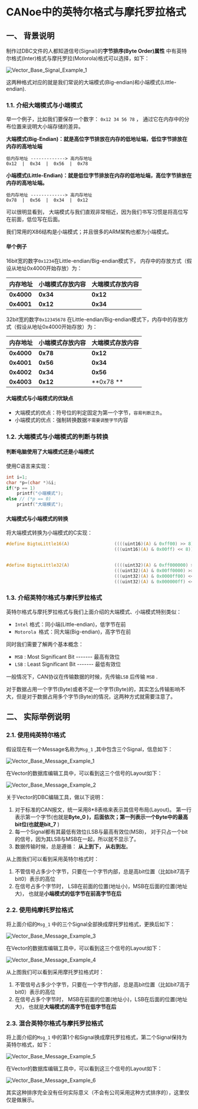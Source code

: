 # CANoe中的英特尔格式与摩托罗拉格式



## 一、 背景说明

制作过DBC文件的人都知道信号(Signal)的**字节排序(Byte Order)属性** 中有英特尔格式(Inter)格式与摩托罗拉(Motorola)格式可以选择，如下：

![Vector_Base_Signal_Example_1](.//Picture//Vector_Base_Signal_Example_1.png)

这两种格式对应的就是我们常说的大端模式(Big-endian)和小端模式(Little-endian).



### 1.1. 介绍大端模式与小端模式

举一个例子，比如我们要保存一个数字： `0x12 34 56 78` ， 通过它在内存中的分布位置来说明大小端存储的差异。

**大端模式(Big-Endian)：就是高位字节排放在内存的低地址端，低位字节排放在内存的高地址端**

```
低内存地址 -------------> 高内存地址
0x12  |  0x34  |  0x56  |  0x78
```



**小端模式(Little-Endian)：就是低位字节排放在内存的低地址端，高位字节排放在内存的高地址端。**

```
低内存地址 -------------> 高内存地址
0x78  |  0x56  |  0x34  |  0x12
```



可以很明显看到， 大端模式与我们直观非常相近，因为我们书写习惯是将高位写在前面，低位写在后面。

我们常用的X86结构是小端模式；并且很多的ARM架构也都为小端模式。


#### 举个例子

16bit宽的数字`0x1234`在Little-endian/Big-endian模式下， 内存中的存放方式（假设从地址0x4000开始存放）为：

| **内存地址** | **小端模式存放内容** | **大端模式存放内容** |
| ------------ | -------------------- | -------------------- |
| **0x4000**   | **0x34**             | **0x12**             |
| **0x4001**   | **0x12**             | **0x34**             |

32bit宽的数字`0x12345678` 在Little-endian/Big-endian模式下，内存中的存放方式（假设从地址0x4000开始存放）为：

| **内存地址** | **小端模式存放内容** | **大端模式存放内容** |
| ------------ | -------------------- | -------------------- |
| **0x4000**   | **0x78**             | **0x12**             |
| **0x4001**   | **0x56**             | **0x34**             |
| **0x4002**   | **0x34**             | **0x56**             |
| **0x4003**   | **0x12**             | **0x78 **            |



####  大端模式与小端模式的优缺点


- 大端模式的优点：符号位的判定固定为第一个字节，`容易判断正负`。
- 小端模式的优点：强制转换数据`不需要调整字节`内容



### 1.2. 大端模式与小端模式的判断与转换

#### 判断电脑使用了大端模式还是小端模式

使用C语言来实现：

```c
int i=1;   
char *p=(char *)&i;   
if(*p == 1)     
    printf("小端模式"); 
else // (*p == 0)
    printf("大端模式");
```



#### 大端模式与小端模式的转换

将大端模式转换为小端模式的C实现：

```c
#define BigtoLittle16(A)                 ((((uint16)(A) & 0xff00) >> 8) | \
                                         (((uint16)(A) & 0x00ff) << 8))


#define BigtoLittle32(A)                 ((((uint32)(A) & 0xff000000) >> 24) | \
                                         (((uint32)(A) & 0x00ff0000) >> 8) | \
                                         (((uint32)(A) & 0x0000ff00) << 8) | \
                                         (((uint32)(A) & 0x000000ff) << 24))
```




### 1.3. 介绍英特尔格式与摩托罗拉格式

英特尔格式与摩托罗拉格式与我们上面介绍的大端模式、小端模式特别类似：

- `Intel`  格式：同小端(Little-endian)，低字节在前
- `Motorola `格式：同大端(Big-endian)，高字节在前



同时我们需要了解两个基本概念：

- `MSB` :   Most Significant Bit ------- 最高有效位
- `LSB` :   Least Significant Bit ------- 最低有效位



一般情况下，CAN协议在传输数据的时候，先传输`LSB` 后传输 `MSB` . 

对于数据占用一个字节(Byte)或者不足一个字节(Byte)的，其实怎么传输影响不大，但是对于数据占用多个字节(Byte)的情况，这两种方式就需要注意了。



## 二、  实际举例说明

### 2.1. 使用纯英特尔格式

假设现在有一个Message名称为`Msg_1` ,其中包含三个Signal，信息如下：

![Vector_Base_Message_Example_1](.//Picture/Vector_Base_Message_Example_1.png)

在Vector的数据库编辑工具中，可以看到这三个信号的Layout如下：

![Vector_Base_Message_Example_2](.//Picture//Vector_Base_Message_Example_2.png)

关于Vector的DBC编辑工具，做以下说明：

1. 对于标准的CAN报文，统一采用8*8表格来表示其信号布局(Layout)。 第一行表示第一个字节(也就是**Byte_0 **)，后面依次；第一列表示一个Byte中的最高bit位(也就是**bit_7** )
2. 每一个Signal都有其最低有效位(LSB与最高有效位(MSB)， 对于只占一个bit的信号，因为其LSB与MSB在一起，所以就不显示了。
3. 数据传输时候，总是遵循： **从上到下， 从右到左**。



从上图我们可以看到采用英特尔格式时：

1. 不管信号占多少个字节，只要在一个字节内部，总是高bit位置（比如bit7高于bit0）表示的高位
2. 在信号占多个字节时， LSB在前面的位置(地址小)，MSB在后面的位置(地址大)， 也就是**小端模式的低字节在前高字节在后**



### 2.2. 使用纯摩托罗拉格式

将上面介绍的`Msg_1`  中的三个Signal全部换成摩托罗拉格式，更换后如下：

![Vector_Base_Message_Example_3](.//Picture//Vector_Base_Message_Example_3.png)

在Vector的数据库编辑工具中，可以看到这三个信号的Layout如下：

![Vector_Base_Message_Example_4](.//Picture//Vector_Base_Message_Example_4.png)

从上图我们可以看到采用摩托罗拉格式时：

1. 不管信号占多少个字节，只要在一个字节内部，总是高bit位置（比如bit7高于bit0）表示的高位
2. 在信号占多个字节时， MSB在前面的位置(地址小)，LSB在后面的位置(地址大)， 也就是**大端模式的高字节在低字节在后**



### 2.3. 混合英特尔格式与摩托罗拉格式

将上面介绍的`Msg_1`  中的第1个和Signal换成摩托罗拉格式，第二个Signal保持为英特尔格式，如下：

![Vector_Base_Message_Example_5](.//Picture//Vector_Base_Message_Example_5.png)

在Vector的数据库编辑工具中，可以看到这三个信号的Layout如下：

![Vector_Base_Message_Example_6](.//Picture//Vector_Base_Message_Example_6.png)

其实这种排序完全没有任何实际意义（不会有公司采用这种方式排序的），这里仅仅是做展示。

